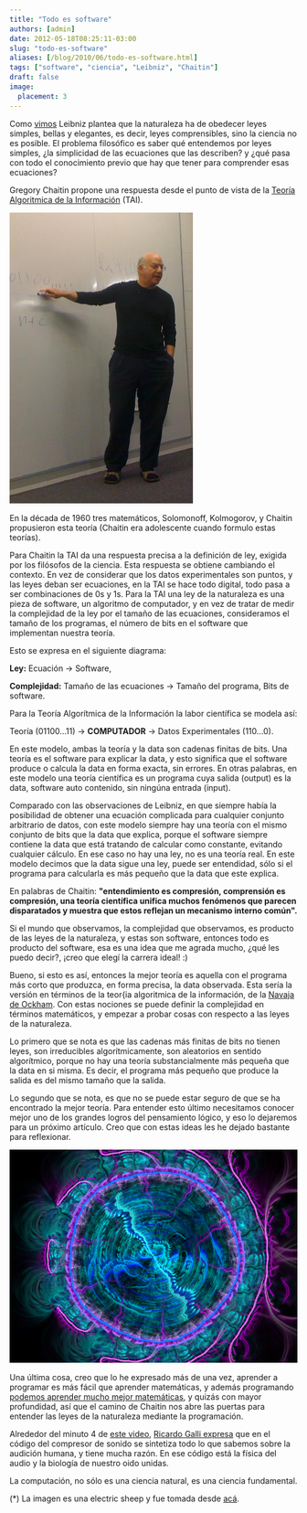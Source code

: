```yaml
---
title: "Todo es software"
authors: [admin]
date: 2012-05-18T08:25:11-03:00
slug: "todo-es-software"
aliases: [/blog/2010/06/todo-es-software.html]
tags: ["software", "ciencia", "Leibniz", "Chaitin"]
draft: false
image:
  placement: 3
---
```

Como [vimos](/blog/2010/06/leibniz-y-la-simplicidad-de-las-leyes-de-la-naturaleza.html)
Leibniz plantea que la naturaleza ha de obedecer leyes simples, bellas y
elegantes, es decir, leyes comprensibles, sino la ciencia no es posible.
El problema filosófico es saber qué entendemos por leyes simples, ¿la
simplicidad de las ecuaciones que las describen? y ¿qué pasa con todo el
conocimiento previo que hay que tener para comprender esas ecuaciones?

Gregory Chaitin propone una respuesta desde el punto de vista de la
[Teoría Algoritmica de la Información](http://es.wikipedia.org/wiki/Teor%C3%ADa_algor%C3%ADtmica_de_la_informaci%C3%B3n) (TAI).

![Chaitin.jpg](Chaitin.jpg)

En la década de 1960 tres matemáticos, Solomonoff, Kolmogorov, y Chaitin
propusieron esta teoría (Chaitin era adolescente cuando formulo estas
teorías).

Para Chaitin la TAI da una respuesta precisa a la definición de ley,
exigida por los filósofos de la ciencia. Esta respuesta se obtiene
cambiando el contexto. En vez de considerar que los datos experimentales
son puntos, y las leyes deban ser ecuaciones, en la TAI se hace todo
digital, todo pasa a ser combinaciones de 0s y 1s. Para la TAI una ley
de la naturaleza es una pieza de software, un algoritmo de computador, y
en vez de tratar de medir la complejidad de la ley por el tamaño de las
ecuaciones, consideramos el tamaño de los programas, el número de bits
en el software que implementan nuestra teoría.

Esto se expresa en el siguiente diagrama:

**Ley:** Ecuación → Software,

**Complejidad:** Tamaño de las ecuaciones → Tamaño del programa, Bits de
software.

Para la Teoría Algorítmica de la Información la labor científica se
modela así:

Teoría (01100\...11) → **COMPUTADOR** → Datos Experimentales (110\...0).

En este modelo, ambas la teoría y la data son cadenas finitas de bits.
Una teoría es el software para explicar la data, y esto significa que el
software produce o calcula la data en forma exacta, sin errores. En
otras palabras, en este modelo una teoría científica es un programa cuya
salida (output) es la data, software auto contenido, sin ningúna entrada
(input).

Comparado con las observaciones de Leibniz, en que siempre había la
posibilidad de obtener una ecuación complicada para cualquier conjunto
arbitrario de datos, con este modelo siempre hay una teoría con el mismo
conjunto de bits que la data que explica, porque el software siempre
contiene la data que está tratando de calcular como constante, evitando
cualquier cálculo. En ese caso no hay una ley, no es una teoría real. En
este modelo decimos que la data sigue una ley, puede ser entendidad,
sólo si el programa para calcularla es más pequeño que la data que este
explica.

En palabras de Chaitin: **\"entendimiento es compresión, comprensión es
compresión, una teoría científica unifica muchos fenómenos que parecen
disparatados y muestra que estos reflejan un mecanismo interno
común\".**

Si el mundo que observamos, la complejidad que observamos, es producto
de las leyes de la naturaleza, y estas son software, entonces todo es
producto del software, esa es una idea que me agrada mucho, ¿qué les
puedo decir?, ¡creo que elegí la carrera ideal! :)

Bueno, si esto es así, entonces la mejor teoría es aquella con el
programa más corto que produzca, en forma precisa, la data observada.
Esta sería la versión en términos de la teor{ia algoritmica de la
información, de la [Navaja de
Ockham](https://es.wikipedia.org/wiki/Navaja_de_Ockham). Con estas
nociones se puede definir la complejidad en términos matemáticos, y
empezar a probar cosas con respecto a las leyes de la naturaleza.

Lo primero que se nota es que las cadenas más finitas de bits no tienen
leyes, son irreducibles algorítmicamente, son aleatorios en sentido
algorítmico, porque no hay una teoría substancialmente más pequeña que
la data en si misma. Es decir, el programa más pequeño que produce la
salida es del mismo tamaño que la salida.

Lo segundo que se nota, es que no se puede estar seguro de que se ha
encontrado la mejor teoría. Para entender esto último necesitamos
conocer mejor uno de los grandes logros del pensamiento lógico, y eso lo
dejaremos para un próximo artículo. Creo que con estas ideas les he
dejado bastante para reflexionar.

![sheep2.png](sheep2.png)

Una última cosa, creo que lo he expresado más de una vez, aprender a
programar es más fácil que aprender matemáticas, y además programando
[podemos aprender mucho mejor matemáticas](/blog/2009/02/un-programa-para-ensenar-matematicas.html),
y quizás con mayor profundidad, así que el camino de Chaitin nos abre
las puertas para entender las leyes de la naturaleza mediante la
programación.

Alrededor del minuto 4 de [este
video](http://www.vivamerica.com/madrid/programacion/innovacion/atomos-versus-bits/ricardo-galli-las-seducciones-de-la-informatica),
[Ricardo Galli
expresa](http://gallir.wordpress.com/2009/10/13/anotaciones-cientificas-de-seducciones-de-la-informatica/)
que en el código del compresor de sonido se sintetiza todo lo que
sabemos sobre la audición humana, y tiene mucha razón. En ese código
está la física del audio y la biología de nuestro oido unidas.

La computación, no sólo es una ciencia natural, es una ciencia
fundamental.

(\*) La imagen es una electric sheep y fue tomada desde
[acá](https://v2d7c.sheepserver.net/cgi/dead.cgi?id=1371).
